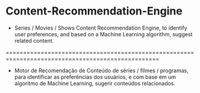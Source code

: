 # Content-Recommendation-Engine

 - Series / Movies / Shows Content Recommendation Engine, to identify user preferences, and based on a Machine Learning algorithm, suggest related content.

==================================================================================================

- Motor de Recomendação de Conteúdo de séries / filmes / programas, para identificar as preferências dos usuários, e com base em um algoritmo de Machine Learning, sugerir conteúdos relacionados.
